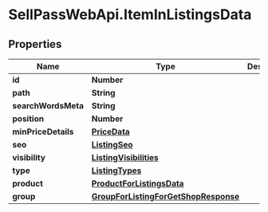# SellPassWebApi.ItemInListingsData

## Properties

Name | Type | Description | Notes
------------ | ------------- | ------------- | -------------
**id** | **Number** |  | [optional] 
**path** | **String** |  | [optional] 
**searchWordsMeta** | **String** |  | [optional] 
**position** | **Number** |  | [optional] 
**minPriceDetails** | [**PriceData**](PriceData.md) |  | [optional] 
**seo** | [**ListingSeo**](ListingSeo.md) |  | [optional] 
**visibility** | [**ListingVisibilities**](ListingVisibilities.md) |  | [optional] 
**type** | [**ListingTypes**](ListingTypes.md) |  | [optional] 
**product** | [**ProductForListingsData**](ProductForListingsData.md) |  | [optional] 
**group** | [**GroupForListingForGetShopResponse**](GroupForListingForGetShopResponse.md) |  | [optional] 


